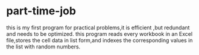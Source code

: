 # part-time-job
this is my first program for practical problems,it is efficient ,but redundant and needs to be optimized.
this program reads every workbook in an Excel file,stores the cell data in list form,and indexes the corresponding values in the list with random numbers.
